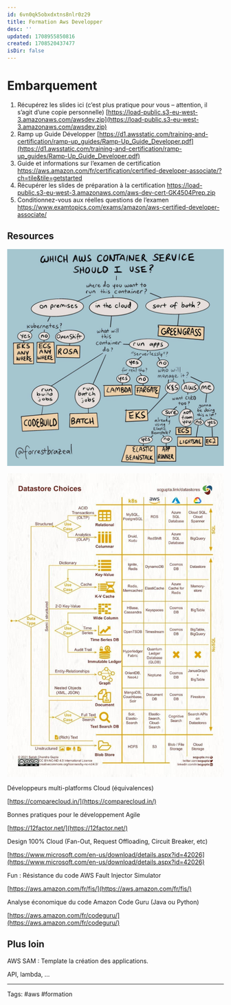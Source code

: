 ```yaml
---
id: 6vn0qk5obxdxtns8nlr0z29
title: Formation Aws Developper
desc: ''
updated: 1708955850816
created: 1708520437477
isDir: false
---
```

# Embarquement
 
1. Récupérez les slides ici (c’est plus pratique pour vous – attention, il s’agit d’une copie personnelle) [https://load-public.s3-eu-west-3.amazonaws.com/awsdev.zip](https://load-public.s3-eu-west-3.amazonaws.com/awsdev.zip)
1. Ramp up Guide Développer [https://d1.awsstatic.com/training-and-certification/ramp-up_guides/Ramp-Up_Guide_Developer.pdf](https://d1.awsstatic.com/training-and-certification/ramp-up_guides/Ramp-Up_Guide_Developer.pdf)
1. Guide et informations sur l’examen de certification https://aws.amazon.com/fr/certification/certified-developer-associate/?ch=tile&tile=getstarted
1. Récupérer les slides de préparation à la certification https://load-public.s3-eu-west-3.amazonaws.com/aws-dev-cert-GK4504Prep.zip
1. Conditionnez-vous aux réelles questions de l’examen https://www.examtopics.com/exams/amazon/aws-certified-developer-associate/

## Resources

![wich aws conatiner service should I user ?](assets/images/aws-whichContainerServiceShouldIuse.png)

![datastoreChoices](assets/images/aws-datastoreChoices.png)

Développeurs multi-platforms Cloud (équivalences)

[https://comparecloud.in/](https://comparecloud.in/)

Bonnes pratiques pour le développement Agile

[https://12factor.net/](https://12factor.net/)

Design 100% Cloud (Fan-Out, Request Offloading, Circuit Breaker, etc)

[https://www.microsoft.com/en-us/download/details.aspx?id=42026](https://www.microsoft.com/en-us/download/details.aspx?id=42026)

Fun : Résistance du code AWS Fault Injector Simulator

[https://aws.amazon.com/fr/fis/](https://aws.amazon.com/fr/fis/)

Analyse économique du code Amazon Code Guru (Java ou Python)

[https://aws.amazon.com/fr/codeguru/](https://aws.amazon.com/fr/codeguru/)

## Plus loin

AWS SAM : Template la création des applications.

API, lambda, …

---
Tags: #aws #formation